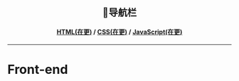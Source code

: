 <div align="center">
  <h2>📖导航栏</h2>
</div>
<div align="center">
  <h4><a href="#">HTML(在更)</a> / <a href="#">CSS(在更)</a> / <a href="#">JavaScript(在更)</a></h4>
</div>

---

# Front-end
